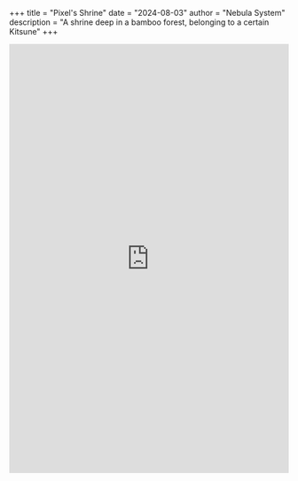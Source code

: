 +++
title = "Pixel's Shrine"
date = "2024-08-03"
author = "Nebula System"
description = "A shrine deep in a bamboo forest, belonging to a certain Kitsune"
+++

<iframe style="border: 0; width:100%; height: 775px; overflow: auto;" src="https://nebbie.atabook.org/"></iframe>
